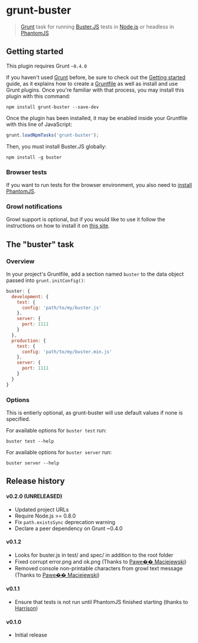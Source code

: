 # grunt-buster

> [Grunt](http://gruntjs.com/) task for running
> [Buster.JS](http://busterjs.org/) tests in [Node.js](http://nodejs.org/) or
> headless in [PhantomJS](http://phantomjs.org/)


## Getting started

This plugin requires Grunt `~0.4.0`

If you haven't used [Grunt](http://gruntjs.com/) before, be sure to check out
the [Getting started](http://gruntjs.com/getting-started) guide, as it explains
how to create a [Gruntfile](http://gruntjs.com/sample-gruntfile) as well as
install and use Grunt plugins. Once you're familiar with that process, you may
install this plugin with this command:

``` shell
npm install grunt-buster --save-dev
```

Once the plugin has been installed, it may be enabled inside your Gruntfile
with this line of JavaScript:

```js
grunt.loadNpmTasks('grunt-buster');
```

Then, you must install Buster.JS globally:

``` shell
npm install -g buster
```

### Browser tests

If you want to run tests for the browser environment, you also need to [install
PhantomJS](http://phantomjs.org/).

### Growl notifications

Growl support is optional, but if you would like to use it follow the
instructions on how to install it on
[this site](https://github.com/visionmedia/node-growl).


## The "buster" task

### Overview

In your project's Gruntfile, add a section named `buster` to the data object
passed into `grunt.initConfig()`:

```js
buster: {
  development: {
    test: {
      config: 'path/to/my/buster.js'
    },
    server: {
      port: 1111
    }
  },
  production: {
    test: {
      config: 'path/to/my/buster.min.js'
    },
    server: {
      port: 1111
    }
  }
}
```

### Options

This is entierly optional, as grunt-buster will use default values if none is
specified.

For available options for `buster test` run:

``` shell
buster test --help
```

For available options for `buster server` run:

``` shell
buster server --help
```


## Release history

#### v0.2.0 (UNRELEASED)
* Updated project URLs
* Require Node.js >= 0.8.0
* Fix `path.existsSync` deprecation warning
* Declare a peer dependency on Grunt ~0.4.0

#### v0.1.2
* Looks for buster.js in test/ and spec/ in addition to the root folder
* Fixed corrupt error.png and ok.png (Thanks to [Pawe�� Maciejewski](https://github.com/fragphace))
* Removed console non-printable characters from growl text message (Thanks to [Pawe�� Maciejewski](https://github.com/fragphace))

#### v0.1.1
* Ensure that tests is not run until PhantomJS finished starting (thanks to [Harrison](https://github.com/Harrison))

#### v0.1.0
* Initial release
